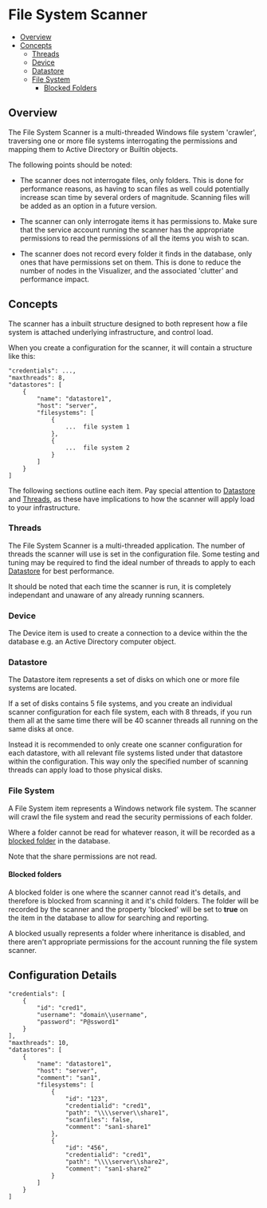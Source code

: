 # File System Scanner

* [Overview](#Overview)
* [Concepts](#Concepts)
    * [Threads](#Threads)
    * [Device](#Device)
    * [Datastore](#Datastore)
    * [File System](#File-System)
        * [Blocked Folders](#Blocked-Folders)
## Overview
The File System Scanner is a multi-threaded Windows file system 'crawler', traversing one or more file systems interrogating the permissions and mapping them to Active Directory or Builtin objects.

The following points should be noted:

* The scanner does not interrogate files, only folders. This is done for performance reasons, as having to scan files as well could potentially increase scan time by several orders of magnitude. Scanning files will be added as an option in a future version.

* The scanner can only interrogate items it has permissions to. Make sure that the service account running the scanner has the appropriate permissions to read the permissions of all the items you wish to scan.

* The scanner does not record every folder it finds in the database, only ones that have permissions set on them. This is done to reduce the number of nodes in the Visualizer, and the associated 'clutter' and performance impact.

## Concepts

The scanner has a inbuilt structure designed to both represent how a file system is attached underlying infrastructure, and control load. 

When you create a configuration for the scanner, it will contain a structure like this:

```
"credentials": ...,
"maxthreads": 8,
"datastores": [
    {
        "name": "datastore1",
        "host": "server",
        "filesystems": [
            {
                ...  file system 1
            },
            {
                ...  file system 2
            }
        ]
    }
]
```

The following sections outline each item. Pay special attention to [Datastore](#Datastore) and [Threads](#Threads), as these have implications to how the scanner will apply load to your infrastructure. 

### Threads

The File System Scanner is a multi-threaded application. The number of threads the scanner will use is set in the configuration file. Some testing and tuning may be required to find the ideal number of threads to apply to each [Datastore](#Datastore) for best performance. 

It should be noted that each time the scanner is run, it is completely independant and unaware of any already running scanners.

### Device

The Device item is used to create a connection to a device within the the database e.g. an Active Directory computer object. 

### Datastore

The Datastore item represents a set of disks on which one or more file systems are located. 

If a set of disks contains 5 file systems, and you create an individual scanner configuration for each file system, each with 8 threads, if you run them all at the same time there will be 40 scanner threads all running on the same disks at once. 

Instead it is recommended to only create one scanner configuration for each datastore, with all relevant file systems listed under that datastore within the configuration. This way only the specified number of scanning threads can apply load to those physical disks. 

### File System

A File System item represents a Windows network file system. The scanner will crawl the file system and read the security permissions of each folder. 

Where a folder cannot be read for whatever reason, it will be recorded as a [blocked folder](#Blocked-Folders) in the database.

Note that the share permissions are not read.

#### Blocked folders
A blocked folder is one where the scanner cannot read it's details, and therefore is blocked from scanning it and it's child folders. The folder will be recorded by the scanner and the property 'blocked' will be set to **true** on the item in the database to allow for searching and reporting.

A blocked usually represents a folder where inheritance is disabled, and there aren't appropriate permissions for the account running the file system scanner.

## Configuration Details

```
"credentials": [
    {
        "id": "cred1",
        "username": "domain\\username",
        "password": "P@ssword1"
    }
],
"maxthreads": 10,
"datastores": [
    {
        "name": "datastore1",
        "host": "server",
        "comment": "san1",
        "filesystems": [
            {
                "id": "123",
                "credentialid": "cred1",
                "path": "\\\\server\\share1",
                "scanfiles": false,
                "comment": "san1-share1"
            },
            {
                "id": "456",
                "credentialid": "cred1",
                "path": "\\\\server\\share2",
                "comment": "san1-share2"
            }
        ]
    }
]
```